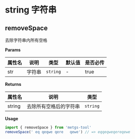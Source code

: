 # string 字符串

## removeSpace
去除字符串内所有空格

**Params**

| 属性名 | 说明 | 类型 | 默认值 | 是否必传 |
| ----- | --- | --- | ------ | ------ |
| str | 字符串 | `string` | - | true |

**Returns**

| 属性名 | 说明 | 类型 |
| ----- | --- | --- |
| string | 去除所有空格后的字符串 | `string` |

**Usage**
```ts
import { removeSpace } from 'metgs-tool'
removeSpace(' eq qeqwe qere   qewe') // => eqqeqweqereqewe
```